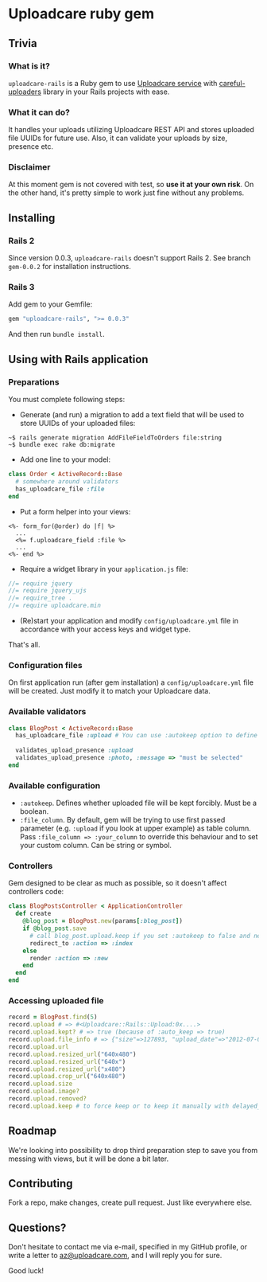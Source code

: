 # Uploadcare ruby gem

## Trivia

### What is it?

`uploadcare-rails` is a Ruby gem to use [Uploadcare service] with [careful-uploaders] library in your Rails projects with ease.

### What it can do?

It handles your uploads utilizing Uploadcare REST API and stores uploaded file UUIDs for future use.
Also, it can validate your uploads by size, presence etc.

### Disclaimer

At this moment gem is not covered with test, so __use it at your own risk__. On the other hand, it's pretty simple to work just fine without any problems.

## Installing

### Rails 2

Since version 0.0.3, `uploadcare-rails` doesn't support Rails 2. See branch `gem-0.0.2` for installation instructions.

### Rails 3

Add gem to your Gemfile:

```ruby
gem "uploadcare-rails", ">= 0.0.3"
```

And then run `bundle install`.

## Using with Rails application

### Preparations

You must complete following steps:

* Generate (and run) a migration to add a text field that will be used to store UUIDs of your uploaded files:

```
~$ rails generate migration AddFileFieldToOrders file:string
~$ bundle exec rake db:migrate
```

* Add one line to your model:

```ruby
class Order < ActiveRecord::Base
  # somewhere around validators
  has_uploadcare_file :file
end
```

* Put a form helper into your views:

```erb
<%- form_for(@order) do |f| %>
  ...
  <%= f.uploadcare_field :file %>
  ...
<%- end %>
```

* Require a widget library in your `application.js` file:

```javascript
//= require jquery
//= require jquery_ujs
//= require_tree .
//= require uploadcare.min
```

* (Re)start your application and modify `config/uploadcare.yml` file in accordance with your access keys and widget type.

That's all. 

### Configuration files

On first application run (after gem installation) a `config/uploadcare.yml` file will be created. Just modify it to match your Uploadcare data.

### Available validators

```ruby
class BlogPost < ActiveRecord::Base
  has_uploadcare_file :upload # You can use :autokeep option to define whether keep upload automatically or manually
  
  validates_upload_presence :upload 
  validates_upload_presence :photo, :message => "must be selected"
end
```

### Available configuration

* `:autokeep`. Defines whether uploaded file will be kept forcibly. Must be a boolean.
* `:file_column`. By default, gem will be trying to use first passed parameter (e.g. `:upload` if you look at upper example) as table column. Pass `:file_column => :your_column` to override this behaviour and to set your custom column. Can be string or symbol.

### Controllers 

Gem designed to be clear as much as possible, so it doesn't affect controllers code:

```ruby
class BlogPostsController < ApplicationController
  def create
    @blog_post = BlogPost.new(params[:blog_post])
    if @blog_post.save
      # call blog_post.upload.keep if you set :autokeep to false and need to save file.
      redirect_to :action => :index
    else
      render :action => :new
    end
  end
end
```

### Accessing uploaded file 

```ruby
record = BlogPost.find(5)
record.upload # => #<Uploadcare::Rails::Upload:0x....>
record.upload.kept? # => true (because of :auto_keep => true)
record.upload.file_info # => {"size"=>127893, "upload_date"=>"2012-07-09T03:38:38.613"...}
record.upload.url
record.upload.resized_url("640x480")
record.upload.resized_url("640x")
record.upload.resized_url("x480")
record.upload.crop_url("640x480")
record.upload.size
record.upload.image?
record.upload.removed?
record.upload.keep # to force keep or to keep it manually with delayed_job etc.
```

## Roadmap

We're looking into possibility to drop third preparation step to save you from messing with views, but it will be done a bit later.

## Contributing

Fork a repo, make changes, create pull request. Just like everywhere else.

## Questions?

Don't hesitate to contact me via e-mail, specified in my GitHub profile, or write a letter to az@uploadcare.com, and I will reply you for sure.

Good luck!

[Uploadcare service]: http://uploadcare.com
[careful-uploaders]: https://github.com/uploadcare/careful-uploaders
